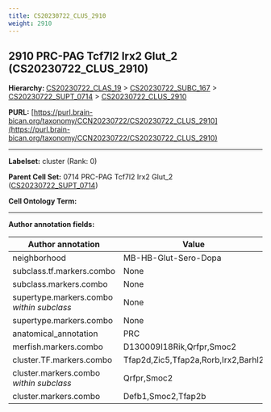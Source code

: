 ```yaml
---
title: CS20230722_CLUS_2910
weight: 2910
---
```

## 2910 PRC-PAG Tcf7l2 Irx2 Glut_2 (CS20230722_CLUS_2910)
<b>Hierarchy: </b>
[CS20230722_CLAS_19](../CS20230722_CLAS_19) >
[CS20230722_SUBC_167](../CS20230722_SUBC_167) >
[CS20230722_SUPT_0714](../CS20230722_SUPT_0714) >
[CS20230722_CLUS_2910](../CS20230722_CLUS_2910)

**PURL:** [https://purl.brain-bican.org/taxonomy/CCN20230722/CS20230722_CLUS_2910](https://purl.brain-bican.org/taxonomy/CCN20230722/CS20230722_CLUS_2910)

---


**Labelset:** cluster (Rank: 0)

**Parent Cell Set:** 0714 PRC-PAG Tcf7l2 Irx2 Glut_2 ([CS20230722_SUPT_0714](../CS20230722_SUPT_0714))



**Cell Ontology Term:** 

[MARKER GENES.]: #


---

[TRANSFERRED ANNOTATIONS.]: #


[AUTHOR ANNOTATION FIELDS.]: #


**Author annotation fields:**

| Author annotation | Value |
|-------------------|-------|
|neighborhood|MB-HB-Glut-Sero-Dopa|
|subclass.tf.markers.combo|None|
|subclass.markers.combo|None|
|supertype.markers.combo _within subclass_|None|
|supertype.markers.combo|None|
|anatomical_annotation|PRC|
|merfish.markers.combo|D130009I18Rik,Qrfpr,Smoc2|
|cluster.TF.markers.combo|Tfap2d,Zic5,Tfap2a,Rorb,Irx2,Barhl2|
|cluster.markers.combo _within subclass_|Qrfpr,Smoc2|
|cluster.markers.combo|Defb1,Smoc2,Tfap2b|
